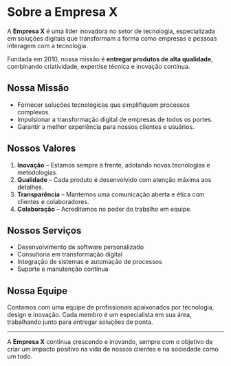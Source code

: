 # Sobre a Empresa X

A **Empresa X** é uma líder inovadora no setor de tecnologia, especializada em soluções digitais que transformam a forma como empresas e pessoas interagem com a tecnologia.  

Fundada em 2010, nossa missão é **entregar produtos de alta qualidade**, combinando criatividade, expertise técnica e inovação contínua.

## Nossa Missão

- Fornecer soluções tecnológicas que simplifiquem processos complexos.
- Impulsionar a transformação digital de empresas de todos os portes.
- Garantir a melhor experiência para nossos clientes e usuários.

## Nossos Valores

1. **Inovação** – Estamos sempre à frente, adotando novas tecnologias e metodologias.  
2. **Qualidade** – Cada produto é desenvolvido com atenção máxima aos detalhes.  
3. **Transparência** – Mantemos uma comunicação aberta e ética com clientes e colaboradores.  
4. **Colaboração** – Acreditamos no poder do trabalho em equipe.  

## Nossos Serviços

- Desenvolvimento de software personalizado  
- Consultoria em transformação digital  
- Integração de sistemas e automação de processos  
- Suporte e manutenção contínua  

## Nossa Equipe

Contamos com uma equipe de profissionais apaixonados por tecnologia, design e inovação. Cada membro é um especialista em sua área, trabalhando junto para entregar soluções de ponta.

---

A **Empresa X** continua crescendo e inovando, sempre com o objetivo de criar um impacto positivo na vida de nossos clientes e na sociedade como um todo.
